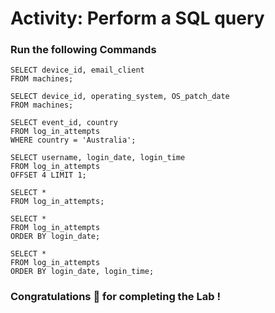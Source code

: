 # Activity: Perform a SQL query

### Run the following Commands

```
SELECT device_id, email_client
FROM machines;

SELECT device_id, operating_system, OS_patch_date
FROM machines;

SELECT event_id, country
FROM log_in_attempts
WHERE country = 'Australia';

SELECT username, login_date, login_time
FROM log_in_attempts
OFFSET 4 LIMIT 1;

SELECT *
FROM log_in_attempts;

SELECT *
FROM log_in_attempts
ORDER BY login_date;

SELECT * 
FROM log_in_attempts
ORDER BY login_date, login_time;
```

### Congratulations 🎉 for completing the Lab !
